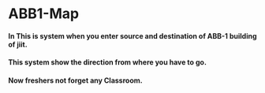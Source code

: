 # ABB1-Map
#### In This is system when you enter source and destination of ABB-1 building of jiit. 
#### This system show the direction from where you have to go.
#### Now freshers not forget any Classroom.
